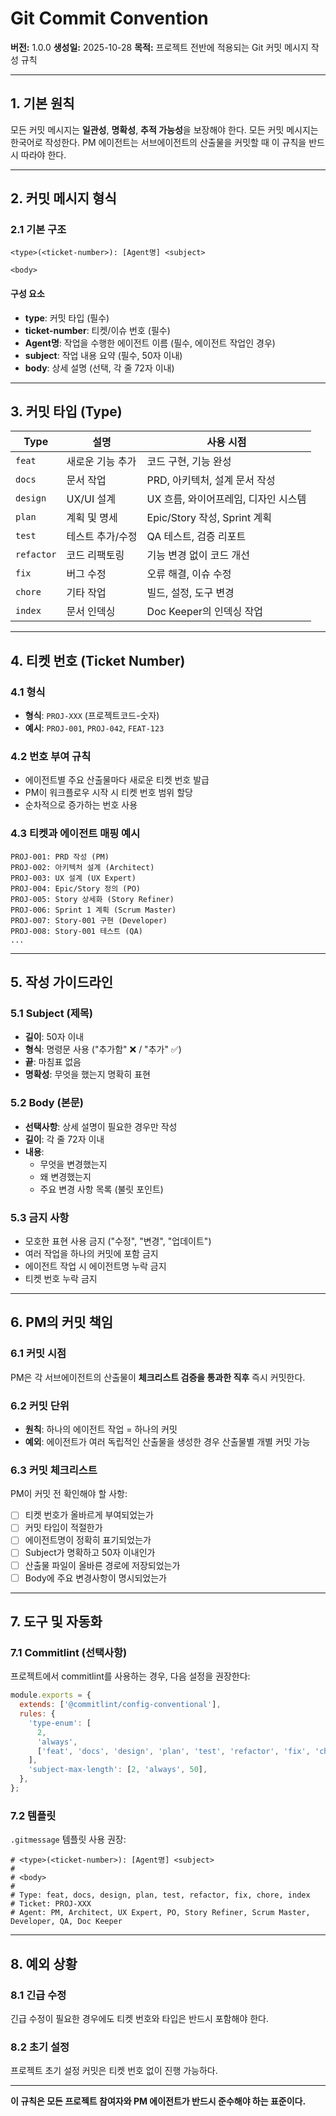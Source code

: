 # Git Commit Convention

**버전:** 1.0.0
**생성일:** 2025-10-28
**목적:** 프로젝트 전반에 적용되는 Git 커밋 메시지 작성 규칙

---

## 1. 기본 원칙

모든 커밋 메시지는 **일관성**, **명확성**, **추적 가능성**을 보장해야 한다.
모든 커밋 메시지는 한국어로 작성한다.
PM 에이전트는 서브에이전트의 산출물을 커밋할 때 이 규칙을 반드시 따라야 한다.

---

## 2. 커밋 메시지 형식

### 2.1 기본 구조

```
<type>(<ticket-number>): [Agent명] <subject>

<body>
```

#### 구성 요소

- **type**: 커밋 타입 (필수)
- **ticket-number**: 티켓/이슈 번호 (필수)
- **Agent명**: 작업을 수행한 에이전트 이름 (필수, 에이전트 작업인 경우)
- **subject**: 작업 내용 요약 (필수, 50자 이내)
- **body**: 상세 설명 (선택, 각 줄 72자 이내)

---

## 3. 커밋 타입 (Type)

| Type       | 설명             | 사용 시점                            |
| ---------- | ---------------- | ------------------------------------ |
| `feat`     | 새로운 기능 추가 | 코드 구현, 기능 완성                 |
| `docs`     | 문서 작업        | PRD, 아키텍처, 설계 문서 작성        |
| `design`   | UX/UI 설계       | UX 흐름, 와이어프레임, 디자인 시스템 |
| `plan`     | 계획 및 명세     | Epic/Story 작성, Sprint 계획         |
| `test`     | 테스트 추가/수정 | QA 테스트, 검증 리포트               |
| `refactor` | 코드 리팩토링    | 기능 변경 없이 코드 개선             |
| `fix`      | 버그 수정        | 오류 해결, 이슈 수정                 |
| `chore`    | 기타 작업        | 빌드, 설정, 도구 변경                |
| `index`    | 문서 인덱싱      | Doc Keeper의 인덱싱 작업             |

---

## 4. 티켓 번호 (Ticket Number)

### 4.1 형식

- **형식**: `PROJ-XXX` (프로젝트코드-숫자)
- **예시**: `PROJ-001`, `PROJ-042`, `FEAT-123`

### 4.2 번호 부여 규칙

- 에이전트별 주요 산출물마다 새로운 티켓 번호 발급
- PM이 워크플로우 시작 시 티켓 번호 범위 할당
- 순차적으로 증가하는 번호 사용

### 4.3 티켓과 에이전트 매핑 예시

```
PROJ-001: PRD 작성 (PM)
PROJ-002: 아키텍처 설계 (Architect)
PROJ-003: UX 설계 (UX Expert)
PROJ-004: Epic/Story 정의 (PO)
PROJ-005: Story 상세화 (Story Refiner)
PROJ-006: Sprint 1 계획 (Scrum Master)
PROJ-007: Story-001 구현 (Developer)
PROJ-008: Story-001 테스트 (QA)
...
```

---

## 5. 작성 가이드라인

### 5.1 Subject (제목)

- **길이**: 50자 이내
- **형식**: 명령문 사용 ("추가함" ❌ / "추가" ✅)
- **끝**: 마침표 없음
- **명확성**: 무엇을 했는지 명확히 표현

### 5.2 Body (본문)

- **선택사항**: 상세 설명이 필요한 경우만 작성
- **길이**: 각 줄 72자 이내
- **내용**:
  - 무엇을 변경했는지
  - 왜 변경했는지
  - 주요 변경 사항 목록 (불릿 포인트)

### 5.3 금지 사항

- 모호한 표현 사용 금지 ("수정", "변경", "업데이트")
- 여러 작업을 하나의 커밋에 포함 금지
- 에이전트 작업 시 에이전트명 누락 금지
- 티켓 번호 누락 금지

---

## 6. PM의 커밋 책임

### 6.1 커밋 시점

PM은 각 서브에이전트의 산출물이 **체크리스트 검증을 통과한 직후** 즉시 커밋한다.

### 6.2 커밋 단위

- **원칙**: 하나의 에이전트 작업 = 하나의 커밋
- **예외**: 에이전트가 여러 독립적인 산출물을 생성한 경우 산출물별 개별 커밋 가능

### 6.3 커밋 체크리스트

PM이 커밋 전 확인해야 할 사항:

- [ ] 티켓 번호가 올바르게 부여되었는가
- [ ] 커밋 타입이 적절한가
- [ ] 에이전트명이 정확히 표기되었는가
- [ ] Subject가 명확하고 50자 이내인가
- [ ] 산출물 파일이 올바른 경로에 저장되었는가
- [ ] Body에 주요 변경사항이 명시되었는가

---

## 7. 도구 및 자동화

### 7.1 Commitlint (선택사항)

프로젝트에서 commitlint를 사용하는 경우, 다음 설정을 권장한다:

```javascript
module.exports = {
  extends: ['@commitlint/config-conventional'],
  rules: {
    'type-enum': [
      2,
      'always',
      ['feat', 'docs', 'design', 'plan', 'test', 'refactor', 'fix', 'chore', 'index'],
    ],
    'subject-max-length': [2, 'always', 50],
  },
};
```

### 7.2 템플릿

`.gitmessage` 템플릿 사용 권장:

```
# <type>(<ticket-number>): [Agent명] <subject>
#
# <body>
#
# Type: feat, docs, design, plan, test, refactor, fix, chore, index
# Ticket: PROJ-XXX
# Agent: PM, Architect, UX Expert, PO, Story Refiner, Scrum Master, Developer, QA, Doc Keeper
```

---

## 8. 예외 상황

### 8.1 긴급 수정

긴급 수정이 필요한 경우에도 티켓 번호와 타입은 반드시 포함해야 한다.

### 8.2 초기 설정

프로젝트 초기 설정 커밋은 티켓 번호 없이 진행 가능하다.

---

**이 규칙은 모든 프로젝트 참여자와 PM 에이전트가 반드시 준수해야 하는 표준이다.**
